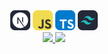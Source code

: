 <div id="header" align="center">
  <div id="techs">
    <img width="32" height="32" src="https://github.com/tandpfun/skill-icons/blob/main/icons/NextJS-Dark.svg" alt="NextJS Badge"/>
    <img width="32" height="32" src="https://github.com/tandpfun/skill-icons/blob/main/icons/JavaScript.svg" alt="JavaScript Badge"/>
    <img width="32" height="32" src="https://github.com/tandpfun/skill-icons/blob/main/icons/TypeScript.svg" alt="TypeScript Badge"/>
    <img width="32" height="32" src="https://github.com/tandpfun/skill-icons/blob/main/icons/TailwindCSS-Dark.svg" alt="Tailwind Badge"/>
  </div> 
</div>
<div align="center">
  <a href="https://github.com/okiin">
  <img height="170em"src="https://github-readme-stats-igmafive.vercel.app/apiusername=okiin&show_icons=true&theme=dark&include_all_commits=true&count_private=true&hide_border=true"/> 
  <img height="170em"src="https://github-readme-stats-sigma-five.vercel.app/api/top-langs/?username=okiin&layout=compact&langs_count=&theme=dark&hide_border=true"/>
</div>
